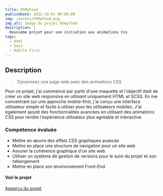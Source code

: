 ```yaml
---
title: OhMyFood
publishDate: 2022-10-01 00:00:00
img: /assets/OhMyFood.png
img_alt: Image Du projet Ohmyfood
description: |
  Deuxième projet pour une initiation aux animations Css
tags:
  - Html
  - Sass
  - Mobile First
---
```


## Description

> Dynamisez une page web avec des animations CSS

<p> Pour ce projet, j'ai commencé par partir d'une maquette et l'objectif était de créer un site web responsive en utilisant uniquement HTML et SCSS. En me concentrant sur une approche mobile-first, j'ai conçu une interface utilisateur simple et facile à utiliser pour les utilisateurs mobiles. J'ai également ajouté des fonctionnalités avancées en utilisant des animations CSS pour rendre l'expérience utilisateur plus agréable et interactive.</p>

### Compétence évaluée

- Mettre en œuvre des effets CSS graphiques avancés
- Mettre en place une structure de navigation pour un site web
- Assurer la cohérence graphique d'un site web
- Utiliser un système de gestion de versions pour le suivi du projet et son hébergement
- Mettre en place son environnement Front-End

#### Voir le projet

<a href="https://remybreton.github.io/Ohmyfood/">Apperçu du projet</a>
